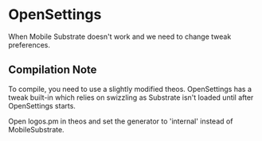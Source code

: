 # OpenSettings
When Mobile Substrate doesn't work and we need to change tweak preferences.

## Compilation Note
To compile, you need to use a slightly modified theos. OpenSettings has a tweak built-in which relies on swizzling as Substrate isn't loaded until after OpenSettings starts.

Open logos.pm in theos and set the generator to 'internal' instead of MobileSubstrate.
